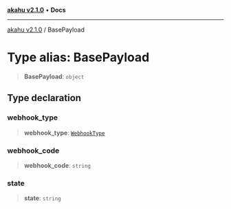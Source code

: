 [**akahu v2.1.0**](../README.md) • **Docs**

***

[akahu v2.1.0](../README.md) / BasePayload

# Type alias: BasePayload

> **BasePayload**: `object`

## Type declaration

### webhook\_type

> **webhook\_type**: [`WebhookType`](WebhookType.md)

### webhook\_code

> **webhook\_code**: `string`

### state

> **state**: `string`
